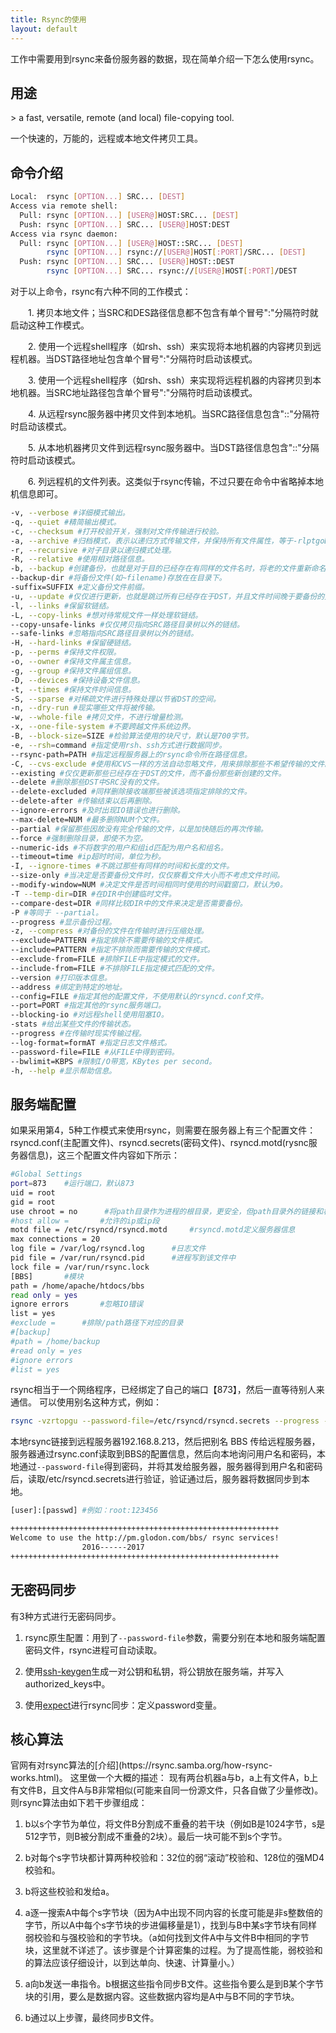 ```yaml
---
title: Rsync的使用
layout: default
---
```


工作中需要用到rsync来备份服务器的数据，现在简单介绍一下怎么使用rsync。

<h2>用途</h2>
> a fast, versatile, remote (and local) file-copying tool.

一个快速的，万能的，远程或本地文件拷贝工具。
<h2>命令介绍</h2>

```bash
Local:  rsync [OPTION...] SRC... [DEST]
Access via remote shell:
  Pull: rsync [OPTION...] [USER@]HOST:SRC... [DEST]
  Push: rsync [OPTION...] SRC... [USER@]HOST:DEST
Access via rsync daemon:
  Pull: rsync [OPTION...] [USER@]HOST::SRC... [DEST]
        rsync [OPTION...] rsync://[USER@]HOST[:PORT]/SRC... [DEST]
  Push: rsync [OPTION...] SRC... [USER@]HOST::DEST
        rsync [OPTION...] SRC... rsync://[USER@]HOST[:PORT]/DEST
```

对于以上命令，rsync有六种不同的工作模式：

　　1. 拷贝本地文件；当SRC和DES路径信息都不包含有单个冒号":"分隔符时就启动这种工作模式。

　　2. 使用一个远程shell程序（如rsh、ssh）来实现将本地机器的内容拷贝到远程机器。当DST路径地址包含单个冒号":"分隔符时启动该模式。

　　3. 使用一个远程shell程序（如rsh、ssh）来实现将远程机器的内容拷贝到本地机器。当SRC地址路径包含单个冒号":"分隔符时启动该模式。

　　4. 从远程rsync服务器中拷贝文件到本地机。当SRC路径信息包含"::"分隔符时启动该模式。

　　5. 从本地机器拷贝文件到远程rsync服务器中。当DST路径信息包含"::"分隔符时启动该模式。

　　6. 列远程机的文件列表。这类似于rsync传输，不过只要在命令中省略掉本地机信息即可。

```bash
-v, --verbose #详细模式输出。 
-q, --quiet #精简输出模式。 
-c, --checksum #打开校验开关，强制对文件传输进行校验。 
-a, --archive #归档模式，表示以递归方式传输文件，并保持所有文件属性，等于-rlptgoD。 
-r, --recursive #对子目录以递归模式处理。 
-R, --relative #使用相对路径信息。 
-b, --backup #创建备份，也就是对于目的已经存在有同样的文件名时，将老的文件重新命名为~filename。可以使用--suffix选项来指定不同的备份文件前缀。 
--backup-dir #将备份文件(如~filename)存放在在目录下。 
-suffix=SUFFIX #定义备份文件前缀。 
-u, --update #仅仅进行更新，也就是跳过所有已经存在于DST，并且文件时间晚于要备份的文件，不覆盖更新的文件。 
-l, --links #保留软链结。 
-L, --copy-links #想对待常规文件一样处理软链结。 
--copy-unsafe-links #仅仅拷贝指向SRC路径目录树以外的链结。 
--safe-links #忽略指向SRC路径目录树以外的链结。 
-H, --hard-links #保留硬链结。 
-p, --perms #保持文件权限。 
-o, --owner #保持文件属主信息。 
-g, --group #保持文件属组信息。 
-D, --devices #保持设备文件信息。 
-t, --times #保持文件时间信息。 
-S, --sparse #对稀疏文件进行特殊处理以节省DST的空间。 
-n, --dry-run #现实哪些文件将被传输。 
-w, --whole-file #拷贝文件，不进行增量检测。 
-x, --one-file-system #不要跨越文件系统边界。 
-B, --block-size=SIZE #检验算法使用的块尺寸，默认是700字节。 
-e, --rsh=command #指定使用rsh、ssh方式进行数据同步。 
--rsync-path=PATH #指定远程服务器上的rsync命令所在路径信息。 
-C, --cvs-exclude #使用和CVS一样的方法自动忽略文件，用来排除那些不希望传输的文件。 
--existing #仅仅更新那些已经存在于DST的文件，而不备份那些新创建的文件。 
--delete #删除那些DST中SRC没有的文件。 
--delete-excluded #同样删除接收端那些被该选项指定排除的文件。 
--delete-after #传输结束以后再删除。 
--ignore-errors #及时出现IO错误也进行删除。 
--max-delete=NUM #最多删除NUM个文件。 
--partial #保留那些因故没有完全传输的文件，以是加快随后的再次传输。 
--force #强制删除目录，即使不为空。 
--numeric-ids #不将数字的用户和组id匹配为用户名和组名。 
--timeout=time #ip超时时间，单位为秒。 
-I, --ignore-times #不跳过那些有同样的时间和长度的文件。 
--size-only #当决定是否要备份文件时，仅仅察看文件大小而不考虑文件时间。 
--modify-window=NUM #决定文件是否时间相同时使用的时间戳窗口，默认为0。 
-T --temp-dir=DIR #在DIR中创建临时文件。 
--compare-dest=DIR #同样比较DIR中的文件来决定是否需要备份。 
-P #等同于 --partial。 
--progress #显示备份过程。 
-z, --compress #对备份的文件在传输时进行压缩处理。 
--exclude=PATTERN #指定排除不需要传输的文件模式。 
--include=PATTERN #指定不排除而需要传输的文件模式。 
--exclude-from=FILE #排除FILE中指定模式的文件。 
--include-from=FILE #不排除FILE指定模式匹配的文件。 
--version #打印版本信息。 
--address #绑定到特定的地址。 
--config=FILE #指定其他的配置文件，不使用默认的rsyncd.conf文件。 
--port=PORT #指定其他的rsync服务端口。 
--blocking-io #对远程shell使用阻塞IO。 
-stats #给出某些文件的传输状态。 
--progress #在传输时现实传输过程。 
--log-format=formAT #指定日志文件格式。 
--password-file=FILE #从FILE中得到密码。 
--bwlimit=KBPS #限制I/O带宽，KBytes per second。 
-h, --help #显示帮助信息。
```

<h2>服务端配置</h2>
如果采用第4，5种工作模式来使用rsync，则需要在服务器上有三个配置文件：rsyncd.conf(主配置文件)、rsyncd.secrets(密码文件)、rsyncd.motd(rysnc服务器信息)，这三个配置文件内容如下所示：

```bash
#Global Settings
port=873	#运行端口，默认873
uid = root
gid = root
use chroot = no		 #将path目录作为进程的根目录，更安全，但path目录外的链接和相对路径的链接无法备份
#host allow = 		#允许的ip或ip段
motd file = /etc/rsyncd/rsyncd.motd		#rsyncd.motd定义服务器信息
max connections = 20	
log file = /var/log/rsyncd.log		#日志文件
pid file = /var/run/rsyncd.pid		#进程写到该文件中
lock file = /var/run/rsync.lock
[BBS]		#模块
path = /home/apache/htdocs/bbs
read only = yes
ignore errors		#忽略IO错误
list = yes
#exclude = 		#排除/path路径下对应的目录
#[backup]
#path = /home/backup
#read only = yes
#ignore errors
#list = yes
```

rsync相当于一个网络程序，已经绑定了自己的端口【873】，然后一直等待别人来通信。
可以使用别名这种方式，例如：

```bash
rsync -vzrtopgu --password-file=/etc/rsyncd/rsyncd.secrets --progress --delete --exclude 'pre-revprop-change' root@192.168.8.213::BBS /home
```

本地rsync链接到远程服务器192.168.8.213，然后把别名 BBS 传给远程服务器，服务器通过rsync.conf读取到BBS的配置信息，然后向本地询问用户名和密码，本地通过`--password-file`得到密码，并将其发给服务器，服务器得到用户名和密码后，读取/etc/rsyncd.secrets进行验证，验证通过后，服务器将数据同步到本地。

```bash
[user]:[passwd]	#例如：root:123456
```

```bash
++++++++++++++++++++++++++++++++++++++++++++++++++++++++++++
Welcome to use the http://pm.glodon.com/bbs/ rsync services!
                2016------2017
++++++++++++++++++++++++++++++++++++++++++++++++++++++++++++
```

<h2>无密码同步</h2>
有3种方式进行无密码同步。

1. rsync原生配置：用到了`--password-file`参数，需要分别在本地和服务端配置密码文件，rsync进程可自动读取。

2. 使用[ssh-keygen](http://blog.csdn.net/dongwuming/article/details/9705595)生成一对公钥和私钥，将公钥放在服务端，并写入authorized_keys中。

3. 使用[expect](https://zh.wikipedia.org/wiki/Expect)进行rsync同步：定义password变量。

<h2>核心算法</h2>
官网有对rsync算法的[介绍](https://rsync.samba.org/how-rsync-works.html)。
这里做一个大概的描述：
现有两台机器a与b，a上有文件A，b上有文件B，且文件A与B非常相似(可能来自同一份源文件，只各自做了少量修改)。则rsync算法由如下若干步骤组成：

1. b以s个字节为单位，将文件B分割成不重叠的若干块（例如B是1024字节，s是512字节，则B被分割成不重叠的2块）。最后一块可能不到s个字节。

2. b对每个s字节块都计算两种校验和：32位的弱“滚动”校验和、128位的强MD4校验和。

3. b将这些校验和发给a。

4. a逐一搜索A中每个s字节块（因为A中出现不同内容的长度可能是非s整数倍的字节，所以A中每个s字节块的步进偏移量是1），找到与B中某s字节块有同样弱校验和与强校验和的字节块。（a如何找到文件A中与文件B中相同的字节块，这里就不详述了。该步骤是个计算密集的过程。为了提高性能，弱校验和的算法应该仔细设计，以到达单向、快速、计算量小。）

5. a向b发送一串指令。b根据这些指令同步B文件。这些指令要么是到B某个字节块的引用，要么是数据内容。这些数据内容均是A中与B不同的字节块。

6. b通过以上步骤，最终同步B文件。

